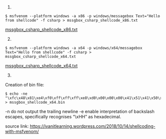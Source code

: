 1.
```
$ msfvenom --platform windows -a x86 -p windows/messagebox Text="Hello from shellcode" -f csharp > mssgbox_csharp_shellcode_x86.txt
```
[mssgbox_csharp_shellcode_x86.txt](https://github.com/reveng007/Executable_Files/blob/main/dotNETbinaries/mssgbox_csharp_shellcode_x86.txt)

2.
```
$ msfvenom --platform windows -a x64 -p windows/x64/messagebox Text="Hello from shellcode" -f csharp > mssgbox_csharp_shellcode_x64.txt
```
[mssgbox_csharp_shellcode_x64.txt](https://github.com/reveng007/Executable_Files/blob/main/dotNETbinaries/mssgbox_csharp_shellcode_x64.txt)

3.
Creation of bin file:
```
$ echo -ne "\xfc\x48\x81\xe4\xf0\xff\xff\xff\xe8\xd0\x00\x00\x00\x41\x51\x41\x50\x52\x51\x56\x48\x31\xd2\x65\x48\x8b\x52\x60\x3e\x48\x8b\x52\x18\x3e\x48\x8b\x52\x20\x3e\x48\x8b\x72\x50\x3e\x48\x0f\xb7\x4a\x4a\x4d\x31\xc9\x48\x31\xc0\xac\x3c\x61\x7c\x02\x2c\x20\x41\xc1\xc9\x0d\x41\x01\xc1\xe2\xed\x52\x41\x51\x3e\x48\x8b\x52\x20\x3e\x8b\x42\x3c\x48\x01\xd0\x3e\x8b\x80\x88\x00\x00\x00\x48\x85\xc0\x74\x6f\x48\x01\xd0\x50\x3e\x8b\x48\x18\x3e\x44\x8b\x40\x20\x49\x01\xd0\xe3\x5c\x48\xff\xc9\x3e\x41\x8b\x34\x88\x48\x01\xd6\x4d\x31\xc9\x48\x31\xc0\xac\x41\xc1\xc9\x0d\x41\x01\xc1\x38\xe0\x75\xf1\x3e\x4c\x03\x4c\x24\x08\x45\x39\xd1\x75\xd6\x58\x3e\x44\x8b\x40\x24\x49\x01\xd0\x66\x3e\x41\x8b\x0c\x48\x3e\x44\x8b\x40\x1c\x49\x01\xd0\x3e\x41\x8b\x04\x88\x48\x01\xd0\x41\x58\x41\x58\x5e\x59\x5a\x41\x58\x41\x59\x41\x5a\x48\x83\xec\x20\x41\x52\xff\xe0\x58\x41\x59\x5a\x3e\x48\x8b\x12\xe9\x49\xff\xff\xff\x5d\x49\xc7\xc1\x00\x00\x00\x00\x3e\x48\x8d\x95\xfe\x00\x00\x00\x3e\x4c\x8d\x85\x13\x01\x00\x00\x48\x31\xc9\x41\xba\x45\x83\x56\x07\xff\xd5\x48\x31\xc9\x41\xba\xf0\xb5\xa2\x56\xff\xd5\x48\x65\x6c\x6c\x6f\x20\x66\x72\x6f\x6d\x20\x73\x68\x65\x6c\x6c\x63\x6f\x64\x65\x00\x4d\x65\x73\x73\x61\x67\x65\x42\x6f\x78\x00" > mssgbox_shellcode_x64.bin
```
-n do not output the trailing newline
-e enable interpretation of backslash escapes, specifically recognises “\xHH” as hexadecimal.

source link: https://ivanitlearning.wordpress.com/2018/10/14/shellcoding-with-msfvenom/
